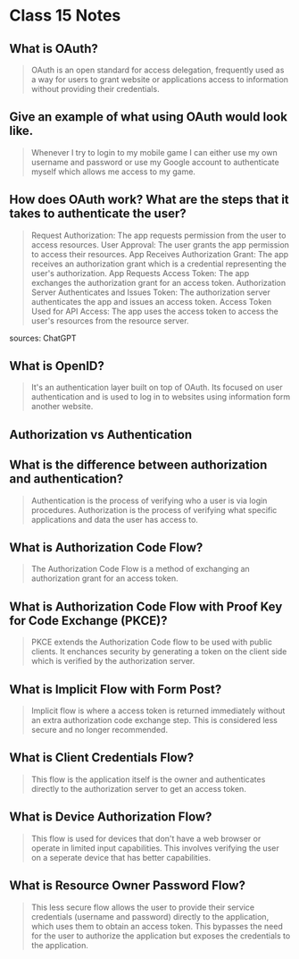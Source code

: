 # Class 15 Notes

## What is OAuth?

> OAuth is an open standard for access delegation, frequently used as a way for users to grant website or applications access to information without providing their credentials.

## Give an example of what using OAuth would look like.

> Whenever I try to login to my mobile game I can either use my own username and password or use my Google account to authenticate myself which allows me access to my game.

## How does OAuth work? What are the steps that it takes to authenticate the user?

> Request Authorization: The app requests permission from the user to access resources. User Approval: The user grants the app permission to access their resources. App Receives Authorization Grant: The app receives an authorization grant which is a credential representing the user's authorization. App Requests Access Token: The app exchanges the authorization grant for an access token. Authorization Server Authenticates and Issues Token: The authorization server authenticates the app and issues an access token. Access Token Used for API Access: The app uses the access token to access the user's resources from the resource server.

sources: ChatGPT

## What is OpenID?

> It's an authentication layer built on top of OAuth. Its focused on user authentication and is used to log in to websites using information form another website.

## Authorization vs Authentication

## What is the difference between authorization and authentication?

> Authentication is the process of verifying who a user is via login procedures. Authorization is the process of verifying what specific applications and data the user has access to.

## What is Authorization Code Flow?

> The Authorization Code Flow is a method of exchanging an authorization grant for an access token.

## What is Authorization Code Flow with Proof Key for Code Exchange (PKCE)?

> PKCE extends the Authorization Code flow to be used with public clients. It enchances security by generating a token on the client side which is verified by the authorization server.

## What is Implicit Flow with Form Post?

> Implicit flow is where a access token is returned immediately without an extra authorization code exchange step. This is considered less secure and no longer recommended.

## What is Client Credentials Flow?

> This flow is the application itself is the owner and authenticates directly to the authorization server to get an access token.

## What is Device Authorization Flow?

> This flow is used for devices that don't have a web browser or operate in limited input capabilities. This involves verifying the user on a seperate device that has better capabilities.

## What is Resource Owner Password Flow?

> This less secure flow allows the user to provide their service credentials (username and password) directly to the application, which uses them to obtain an access token. This bypasses the need for the user to authorize the application but exposes the credentials to the application.